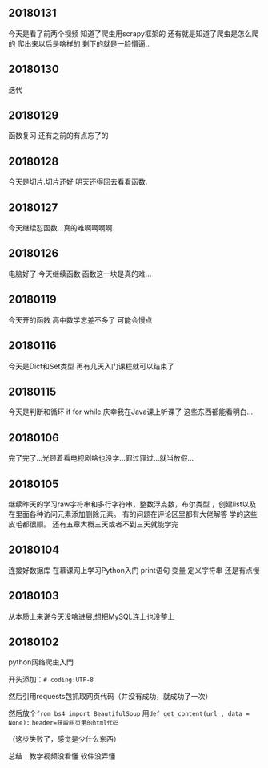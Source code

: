 ## 20180131

今天是看了前两个视频 知道了爬虫用scrapy框架的 还有就是知道了爬虫是怎么爬的 爬出来以后是啥样的
剩下的就是一脸懵逼..

## 20180130

迭代

## 20180129

函数复习 还有之前的有点忘了的

## 20180128

今天是切片.切片还好 明天还得回去看看函数.

## 20180127

今天继续怼函数...真的难啊啊啊啊.

## 20180126

电脑好了 今天继续函数 函数这一块是真的难...

## 20180119

今天开的函数 高中数学忘差不多了 可能会慢点

## 20180116

今天是Dict和Set类型 再有几天入门课程就可以结束了

## 20180115

今天是判断和循环 if for while 庆幸我在Java课上听课了 这些东西都能看明白...

## 20180106

完了完了...光顾着看电视剧啥也没学...罪过罪过...就当放假...

## 20180105

继续昨天的学习raw字符串和多行字符串，整数浮点数，布尔类型 ，创建list以及在里面各种访问元素添加删除元素。
有的问题在评论区里都有大佬解答 学的这些皮毛都很顺。
还有五章大概三天或者不到三天就能学完

## 20180104

连接好数据库
在慕课网上学习Python入门 print语句 变量 定义字符串 还是有点慢

## 20180103

从本质上来说今天没啥进展,想把MySQL连上也没整上

## 20180102

python网络爬虫入門

开头添加：```# coding:UTF-8```      

然后引用requests包抓取网页代码（并没有成功，就成功了一次）       

然后放个```from bs4 import BeautifulSoup```
用```def get_content(url , data = None):```
    ```header=获取网页里的html代码```

（这步失败了，感觉是少什么东西）

总结：教学视频没看懂 软件没弄懂
